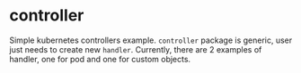 # controller

Simple kubernetes controllers example. `controller` package is generic, user just needs to create new `handler`.
Currently, there are 2 examples of handler, one for pod and one for custom objects.
